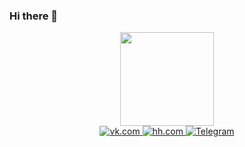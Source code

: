 ### Hi there 👋
<div id="header" align="center">
  <img src='https://media4.giphy.com/media/jdPMeyv9rn0hZHh8n9/giphy.gif?cid=ecf05e47gz5uws08e9it61wmmz56pg2nrxj827el2yrp5epp&ep=v1_gifs_related&rid=giphy.gif&ct=s' width="150"/>
</div>

<div id="badges" align="center">
<!--   <a href="https://www.linkedin.com/in/sergey-stroitelev-787803250/">
    <img src="https://img.shields.io/badge/LinkedIn-blue?style=for-the-badge&logo=linkedin&logoColor=white" height='200%' alt="LinkedIn Badge"/>
  </a> -->
  
  <a href="https://vk.com/sergeyalex13">
  <img src="https://img.shields.io/badge/vk-blue?logo=vk&logoColor=white" alt="vk.com"/>
  </a>
   <a href="https://voronezh.hh.ru/resume/54183ae3ff0b092b690039ed1f74764d553865?hhtmFrom=resume_list">
  <img src="https://img.shields.io/badge/hh-red?logo=hh&logoColor=white" alt="hh.com"/>
  </a>
  <a href="https://t.me/SergeyAlex_S">
    <img src="https://img.shields.io/badge/Telegram-blue?logo=Telegram&logoColor=white" alt="Telegram"/>
  </a>
</div>
